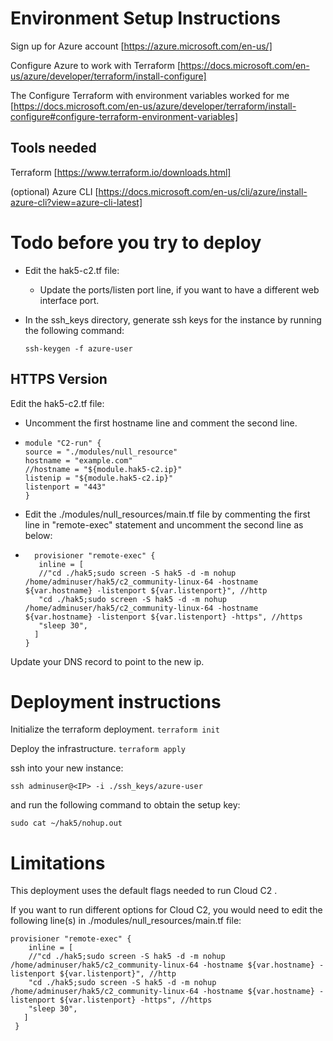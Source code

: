 # Environment Setup Instructions
Sign up for Azure account [https://azure.microsoft.com/en-us/]

Configure Azure to work with Terraform [https://docs.microsoft.com/en-us/azure/developer/terraform/install-configure]

The Configure Terraform with environment variables worked for me [https://docs.microsoft.com/en-us/azure/developer/terraform/install-configure#configure-terraform-environment-variables]

## Tools needed
Terraform [https://www.terraform.io/downloads.html]

(optional) Azure CLI [https://docs.microsoft.com/en-us/cli/azure/install-azure-cli?view=azure-cli-latest]

# Todo before you try to deploy
- Edit the hak5-c2.tf file:  
  -  Update the ports/listen port line, if you want to have a different web interface port.
- In the ssh_keys directory, generate ssh keys for the instance by running the following command:
  
    `ssh-keygen -f azure-user `

## HTTPS Version
Edit the hak5-c2.tf file:
- Uncomment the first hostname line and comment the second line.
- 
  ```
  module "C2-run" {
  source = "./modules/null_resource"
  hostname = "example.com"
  //hostname = "${module.hak5-c2.ip}"
  listenip = "${module.hak5-c2.ip}"
  listenport = "443"
  }
  ```
  
- Edit the ./modules/null_resources/main.tf file by commenting the first line in "remote-exec" statement and uncomment the second line as below:
- 
  ```
    provisioner "remote-exec" {
     inline = [
     //"cd ./hak5;sudo screen -S hak5 -d -m nohup /home/adminuser/hak5/c2_community-linux-64 -hostname ${var.hostname} -listenport ${var.listenport}", //http
     "cd ./hak5;sudo screen -S hak5 -d -m nohup /home/adminuser/hak5/c2_community-linux-64 -hostname ${var.hostname} -listenport ${var.listenport} -https", //https 
     "sleep 30",
    ]
  }
  ```

Update your DNS record to point to the new ip.

# Deployment instructions
Initialize the terraform deployment.
`terraform init`

Deploy the infrastructure.
`terraform apply`

ssh into your new instance:

`ssh adminuser@<IP> -i ./ssh_keys/azure-user`

and run the following command to obtain the setup key:

`sudo cat ~/hak5/nohup.out`

# Limitations
This deployment uses the default flags needed to run Cloud C2 .

If you want to run different options for Cloud C2, you would need to edit the following line(s) in ./modules/null_resources/main.tf file:

 ```
provisioner "remote-exec" {
     inline = [
     //"cd ./hak5;sudo screen -S hak5 -d -m nohup /home/adminuser/hak5/c2_community-linux-64 -hostname ${var.hostname} -listenport ${var.listenport}", //http
     "cd ./hak5;sudo screen -S hak5 -d -m nohup /home/adminuser/hak5/c2_community-linux-64 -hostname ${var.hostname} -listenport ${var.listenport} -https", //https 
     "sleep 30",
    ]
  }
  ```


